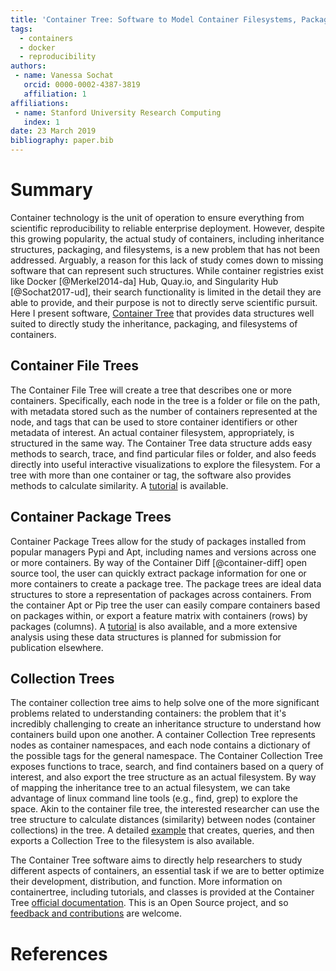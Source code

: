 ```yaml
---
title: 'Container Tree: Software to Model Container Filesystems, Packages, and Inheritance'
tags:
  - containers
  - docker
  - reproducibility
authors:
 - name: Vanessa Sochat
   orcid: 0000-0002-4387-3819
   affiliation: 1
affiliations:
 - name: Stanford University Research Computing
   index: 1
date: 23 March 2019
bibliography: paper.bib
---
```


# Summary

Container technology is the unit of operation to ensure everything from scientific reproducibility to reliable enterprise deployment. 
However, despite this growing popularity, the actual study of containers, including inheritance structures, packaging, and filesystems, is a new problem that has not been addressed. 
Arguably, a reason for this lack of study comes down to missing software that can represent such structures. 
While container registries exist like Docker [@Merkel2014-da] Hub, Quay.io, and Singularity Hub [@Sochat2017-ud], their search functionality is limited in the detail they are able to provide, and their purpose is not to directly serve scientific pursuit. 
Here I present software, [Container Tree](https://singularityhub.github.io/container-tree/) that provides data structures well suited to directly study the inheritance, packaging, and filesystems of containers.

## Container File Trees

The Container File Tree will create a tree that describes one or more containers.
Specifically, each node in the tree is a folder or file on the path, with metadata 
stored such as the number of containers represented at the node, and tags that can be
used to store container identifiers or other metadata of interest. An actual container filesystem,
appropriately, is structured in the same way. The Container Tree data structure adds 
easy methods to search, trace, and find particular files or folder, and also feeds directly
into useful interactive visualizations to explore the filesystem. For a tree with 
more than one container or tag, the software also provides methods to calculate similarity.
A [tutorial](https://singularityhub.github.io/container-tree/examples/files_tree/) is available.

## Container Package Trees

Container Package Trees allow for the study of packages installed from popular managers Pypi and Apt, including
names and versions across one or more containers. By way of the Container Diff [@container-diff]
open source tool, the user can quickly extract package information for one or more
containers to create a package tree. The package trees are ideal data structures
to store a representation of packages across containers. From the container Apt or Pip 
tree the user can easily compare containers based on packages within, or export a feature matrix
with containers (rows) by packages (columns). A [tutorial](https://singularityhub.github.io/container-tree/examples/package_tree/) 
is also available, and a more extensive analysis using these data structures is planned
for submission for publication elsewhere.

## Collection Trees

The container collection tree aims to help solve one of the more significant problems 
related to understanding containers: the problem that it's incredibly challenging to
create an inheritance structure to understand how containers build upon one another.
A container Collection Tree represents nodes as container namespaces, and each
node contains a dictionary of the possible tags for the general namespace.
The Container Collection Tree exposes functions to trace, search, and find containers
based on a query of interest, and also export the tree structure as an actual filesystem.
By way of mapping the inheritance tree to an actual filesystem, we can take advantage of
linux command line tools (e.g., find, grep) to explore the space. Akin to the container
file tree, the interested researcher can use the tree structure to calculate distances
(similarity) between nodes (container collections) in the tree.
 A detailed [example](https://singularityhub.github.io/container-tree/examples/collection_tree/) 
that creates, queries, and then exports a Collection Tree to the filesystem 
is also available.

The Container Tree software aims to directly help researchers to study different aspects
of containers, an essential task if we are to better optimize their development, distribution,
and function. More information on containertree, including tutorials, and classes is provided at the Container Tree <a href="https://singularityhub.github.io/container-tree/" target="_blank">official documentation</a>. This is an Open Source project, and so <a href="https://www.github.com/singularityhub/container-tree/issues" target="_blank">feedback and contributions</a> are welcome.

# References
